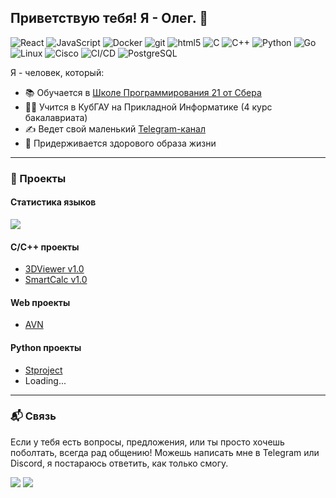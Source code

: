 ## Приветствую тебя! Я - Олег. 👋

<p>
  <img alt="React" src="https://img.shields.io/badge/-React-45b8d8?style=flat-square&logo=react&logoColor=white" />
  <img alt="JavaScript" src="https://img.shields.io/badge/-JavaScript-F7DF1E?style=flat-square&logo=javascript&logoColor=black" />
  <img alt="Docker" src="https://img.shields.io/badge/-Docker-46a2f1?style=flat-square&logo=docker&logoColor=white" />
  <img alt="git" src="https://img.shields.io/badge/-Git-F05032?style=flat-square&logo=git&logoColor=white" />
  <img alt="html5" src="https://img.shields.io/badge/-HTML5-E34F26?style=flat-square&logo=html5&logoColor=white" />
  <img alt="C" src="https://img.shields.io/badge/-C-A8B9CC?style=flat-square&logo=c&logoColor=white" />
  <img alt="C++" src="https://img.shields.io/badge/-C++-00599C?style=flat-square&logo=c%2B%2B&logoColor=white" />
  <img alt="Python" src="https://img.shields.io/badge/-Python-3776AB?style=flat-square&logo=python&logoColor=white" />
  <img alt="Go" src="https://img.shields.io/badge/-Go-00ADD8?style=flat-square&logo=go&logoColor=white" />
  <img alt="Linux" src="https://img.shields.io/badge/-Linux-FCC624?style=flat-square&logo=linux&logoColor=black" />
  <img alt="Cisco" src="https://img.shields.io/badge/-Cisco-1BA0D7?style=flat-square&logo=cisco&logoColor=white" />
  <img alt="CI/CD" src="https://img.shields.io/badge/-CI%2FCD-2088FF?style=flat-square&logo=gitlab&logoColor=white" />
  <img alt="PostgreSQL" src="https://img.shields.io/badge/-PostgreSQL-336791?style=flat-square&logo=postgresql&logoColor=white" />
</p>


Я - человек, который:

- 📚 Обучается в [Школе Программирования 21 от Сбера](https://21-school.ru/)
- 👨‍🎓 Учится в КубГАУ на Прикладной Информатике (4 курс бакалавриата)
- ✍️ Ведет свой маленький [Telegram-канал](https://t.me/kidneyha)
- 💪 Придерживается здорового образа жизни

---

### 🚀 Проекты

#### Статистика языков
![](https://github-profile-summary-cards.vercel.app/api/cards/repos-per-language?username=alicardi&theme=solarized_dark) 

#### C/C++ проекты
- [3DViewer v1.0](https://github.com/Alicardi/3DViewer_v1.0)
- [SmartCalc v1.0](https://github.com/Alicardi/SmartCalc_v1.0)

#### Web проекты
- [AVN](https://github.com/Alicardi/AVN)

#### Python проекты
- [Stproject](https://github.com/Alicardi/Stproject)
- Loading...

---

<h3>📬 Связь</h3>
<p>Если у тебя есть вопросы, предложения, или ты просто хочешь поболтать, всегда рад общению!  
Можешь написать мне в Telegram или Discord, я постараюсь ответить, как только смогу.</p>
<p><a href="https://t.me/alicardi"><img src="https://img.shields.io/badge/Написать в Telegram-2CA5E0?style=flat&logo=telegram&logoColor=white"/></a>
<a href="https://discordapp.com/users/267805585049780225/"><img src="https://img.shields.io/badge/Написать в Discord-7289DA?style=flat&logo=discord&logoColor=white"/></a></p>

